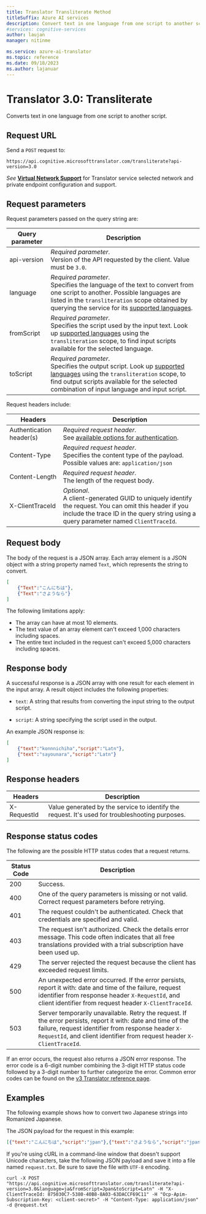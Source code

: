 ```yaml
---
title: Translator Transliterate Method
titleSuffix: Azure AI services
description: Convert text in one language from one script to another script with the Translator Transliterate method.
#services: cognitive-services
author: laujan
manager: nitinme

ms.service: azure-ai-translator
ms.topic: reference
ms.date: 09/18/2023
ms.author: lajanuar
---
```


# Translator 3.0: Transliterate

Converts text in one language from one script to another script.

## Request URL

Send a `POST` request to:

```HTTP
https://api.cognitive.microsofttranslator.com/transliterate?api-version=3.0
```

_See_ [**Virtual Network Support**](v3-0-reference.md#virtual-network-support) for Translator service selected network and private endpoint configuration and support.

## Request parameters

Request parameters passed on the query string are:

| Query parameter | Description |
| --- | --- |
| api-version | *Required parameter*.<br/>Version of the API requested by the client. Value must be `3.0`. |
| language | *Required parameter*.<br/>Specifies the language of the text to convert from one script to another. Possible languages are listed in the `transliteration` scope obtained by querying the service for its [supported languages](./v3-0-languages.md). |
| fromScript | *Required parameter*.<br/>Specifies the script used by the input text. Look up [supported languages](./v3-0-languages.md) using the `transliteration` scope, to find input scripts available for the selected language. |
| toScript | *Required parameter*.<br/>Specifies the output script. Look up [supported languages](./v3-0-languages.md) using the `transliteration` scope, to find output scripts available for the selected combination of input language and input script. |

Request headers include:

| Headers | Description |
| --- | --- |
| Authentication header(s) | <em>Required request header</em>.<br/>See [available options for authentication](./v3-0-reference.md#authentication). |
| Content-Type | *Required request header*.<br/>Specifies the content type of the payload. Possible values are: `application/json` |
| Content-Length | *Required request header*.<br/>The length of the request body. |
| X-ClientTraceId | *Optional*.<br/>A client-generated GUID to uniquely identify the request. You can omit this header if you include the trace ID in the query string using a query parameter named `ClientTraceId`. |

## Request body

The body of the request is a JSON array. Each array element is a JSON object with a string property named `Text`, which represents the string to convert.

```json
[
    {"Text":"こんにちは"},
    {"Text":"さようなら"}
]
```

The following limitations apply:

* The array can have at most 10 elements.
* The text value of an array element can't exceed 1,000 characters including spaces.
* The entire text included in the request can't exceed 5,000 characters including spaces.

## Response body

A successful response is a JSON array with one result for each element in the input array. A result object includes the following properties:

* `text`: A string that results from converting the input string to the output script.

* `script`: A string specifying the script used in the output.

An example JSON response is:

```json
[
    {"text":"konnnichiha","script":"Latn"},
    {"text":"sayounara","script":"Latn"}
]
```

## Response headers

| Headers | Description |
| --- | --- |
| X-RequestId | Value generated by the service to identify the request. It's used for troubleshooting purposes. |

## Response status codes

The following are the possible HTTP status codes that a request returns.

| Status Code | Description |
| --- | --- |
| 200 | Success. |
| 400 | One of the query parameters is missing or not valid. Correct request parameters before retrying. |
| 401 | The request couldn't be authenticated. Check that credentials are specified and valid. |
| 403 | The request isn't authorized. Check the details error message. This code often indicates that all free translations provided with a trial subscription have been used up. |
| 429 | The server rejected the request because the client has exceeded request limits. |
| 500 | An unexpected error occurred. If the error persists, report it with: date and time of the failure, request identifier from response header `X-RequestId`, and client identifier from request header `X-ClientTraceId`. |
| 503 | Server temporarily unavailable. Retry the request. If the error persists, report it with: date and time of the failure, request identifier from response header `X-RequestId`, and client identifier from request header `X-ClientTraceId`. |

If an error occurs, the request also returns a JSON error response. The error code is a 6-digit number combining the 3-digit HTTP status code followed by a 3-digit number to further categorize the error. Common error codes can be found on the [v3 Translator reference page](./v3-0-reference.md#errors).

## Examples

The following example shows how to convert two Japanese strings into Romanized Japanese.

The JSON payload for the request in this example:

```json
[{"text":"こんにちは","script":"jpan"},{"text":"さようなら","script":"jpan"}]
```

If you're using cURL in a command-line window that doesn't support Unicode characters, take the following JSON payload and save it into a file named `request.txt`. Be sure to save the file with `UTF-8` encoding.

```
curl -X POST "https://api.cognitive.microsofttranslator.com/transliterate?api-version=3.0&language=ja&fromScript=Jpan&toScript=Latn" -H "X-ClientTraceId: 875030C7-5380-40B8-8A03-63DACCF69C11" -H "Ocp-Apim-Subscription-Key: <client-secret>" -H "Content-Type: application/json" -d @request.txt
```
